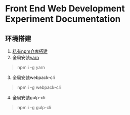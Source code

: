 # Front End Web Development Experiment Documentation

## 环境搭建
1.  [私有npm仓库搭建](./私有npm仓库搭建.md)
2.  全局安装[yarn](https://yarn.org.cn/)
>   npm i -g yarn
3.  全局安装webpack-cli
>   npm i -g webpack-cli
4.  全局安装gulp-cli
>   npm i -g gulp-cli
